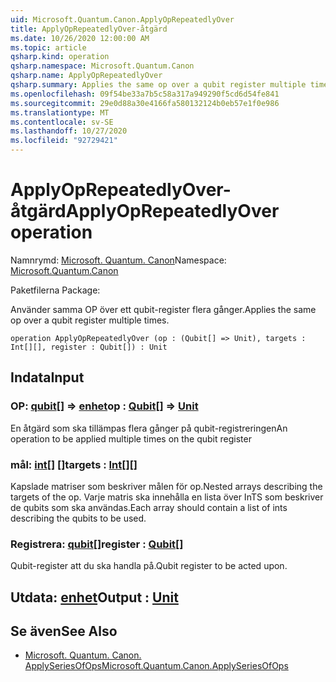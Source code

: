 ```yaml
---
uid: Microsoft.Quantum.Canon.ApplyOpRepeatedlyOver
title: ApplyOpRepeatedlyOver-åtgärd
ms.date: 10/26/2020 12:00:00 AM
ms.topic: article
qsharp.kind: operation
qsharp.namespace: Microsoft.Quantum.Canon
qsharp.name: ApplyOpRepeatedlyOver
qsharp.summary: Applies the same op over a qubit register multiple times.
ms.openlocfilehash: 09f54be33a7b5c58a317a949290f5cd6d54fe841
ms.sourcegitcommit: 29e0d88a30e4166fa580132124b0eb57e1f0e986
ms.translationtype: MT
ms.contentlocale: sv-SE
ms.lasthandoff: 10/27/2020
ms.locfileid: "92729421"
---
```

# <a name="applyoprepeatedlyover-operation"></a><span data-ttu-id="d48d5-102">ApplyOpRepeatedlyOver-åtgärd</span><span class="sxs-lookup"><span data-stu-id="d48d5-102">ApplyOpRepeatedlyOver operation</span></span>

<span data-ttu-id="d48d5-103">Namnrymd: [Microsoft. Quantum. Canon](xref:Microsoft.Quantum.Canon)</span><span class="sxs-lookup"><span data-stu-id="d48d5-103">Namespace: [Microsoft.Quantum.Canon](xref:Microsoft.Quantum.Canon)</span></span>

<span data-ttu-id="d48d5-104">Paketfilerna [](https://nuget.org/packages/)</span><span class="sxs-lookup"><span data-stu-id="d48d5-104">Package: [](https://nuget.org/packages/)</span></span>


<span data-ttu-id="d48d5-105">Använder samma OP över ett qubit-register flera gånger.</span><span class="sxs-lookup"><span data-stu-id="d48d5-105">Applies the same op over a qubit register multiple times.</span></span>

```qsharp
operation ApplyOpRepeatedlyOver (op : (Qubit[] => Unit), targets : Int[][], register : Qubit[]) : Unit
```


## <a name="input"></a><span data-ttu-id="d48d5-106">Indata</span><span class="sxs-lookup"><span data-stu-id="d48d5-106">Input</span></span>

### <a name="op--qubit--unit"></a><span data-ttu-id="d48d5-107">OP: [qubit](xref:microsoft.quantum.lang-ref.qubit)[] => [enhet](xref:microsoft.quantum.lang-ref.unit)</span><span class="sxs-lookup"><span data-stu-id="d48d5-107">op : [Qubit](xref:microsoft.quantum.lang-ref.qubit)[] => [Unit](xref:microsoft.quantum.lang-ref.unit)</span></span> 

<span data-ttu-id="d48d5-108">En åtgärd som ska tillämpas flera gånger på qubit-registreringen</span><span class="sxs-lookup"><span data-stu-id="d48d5-108">An operation to be applied multiple times on the qubit register</span></span>


### <a name="targets--int"></a><span data-ttu-id="d48d5-109">mål: [int](xref:microsoft.quantum.lang-ref.int)[] []</span><span class="sxs-lookup"><span data-stu-id="d48d5-109">targets : [Int](xref:microsoft.quantum.lang-ref.int)[][]</span></span>

<span data-ttu-id="d48d5-110">Kapslade matriser som beskriver målen för op.</span><span class="sxs-lookup"><span data-stu-id="d48d5-110">Nested arrays describing the targets of the op.</span></span> <span data-ttu-id="d48d5-111">Varje matris ska innehålla en lista över InTS som beskriver de qubits som ska användas.</span><span class="sxs-lookup"><span data-stu-id="d48d5-111">Each array should contain a list of ints describing the qubits to be used.</span></span>


### <a name="register--qubit"></a><span data-ttu-id="d48d5-112">Registrera: [qubit](xref:microsoft.quantum.lang-ref.qubit)[]</span><span class="sxs-lookup"><span data-stu-id="d48d5-112">register : [Qubit](xref:microsoft.quantum.lang-ref.qubit)[]</span></span>

<span data-ttu-id="d48d5-113">Qubit-register att du ska handla på.</span><span class="sxs-lookup"><span data-stu-id="d48d5-113">Qubit register to be acted upon.</span></span>



## <a name="output--unit"></a><span data-ttu-id="d48d5-114">Utdata: [enhet](xref:microsoft.quantum.lang-ref.unit)</span><span class="sxs-lookup"><span data-stu-id="d48d5-114">Output : [Unit](xref:microsoft.quantum.lang-ref.unit)</span></span>



## <a name="see-also"></a><span data-ttu-id="d48d5-115">Se även</span><span class="sxs-lookup"><span data-stu-id="d48d5-115">See Also</span></span>

- [<span data-ttu-id="d48d5-116">Microsoft. Quantum. Canon. ApplySeriesOfOps</span><span class="sxs-lookup"><span data-stu-id="d48d5-116">Microsoft.Quantum.Canon.ApplySeriesOfOps</span></span>](xref:Microsoft.Quantum.Canon.ApplySeriesOfOps)